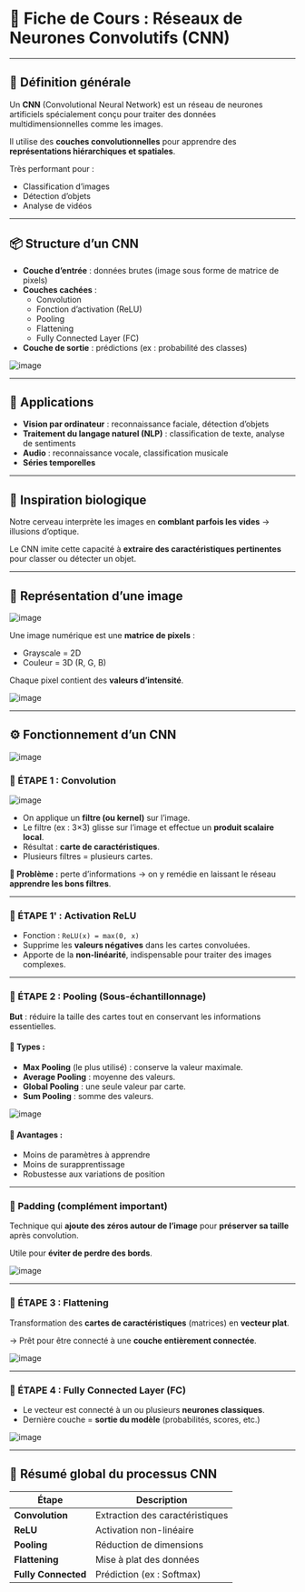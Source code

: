 # 🧠 Fiche de Cours : Réseaux de Neurones Convolutifs (CNN)

---

## 📌 Définition générale

Un **CNN** (Convolutional Neural Network) est un réseau de neurones artificiels spécialement conçu pour traiter des données multidimensionnelles comme les images.

Il utilise des **couches convolutionnelles** pour apprendre des **représentations hiérarchiques et spatiales**.

Très performant pour :
- Classification d’images
- Détection d’objets
- Analyse de vidéos

---

## 📦 Structure d’un CNN

- **Couche d’entrée** : données brutes (image sous forme de matrice de pixels)
- **Couches cachées** :
  - Convolution
  - Fonction d’activation (ReLU)
  - Pooling
  - Flattening
  - Fully Connected Layer (FC)
- **Couche de sortie** : prédictions (ex : probabilité des classes)

![image](https://github.com/user-attachments/assets/e41049d7-89be-4399-9815-0f09f2f21512)


---

## 🎯 Applications

- **Vision par ordinateur** : reconnaissance faciale, détection d’objets
- **Traitement du langage naturel (NLP)** : classification de texte, analyse de sentiments
- **Audio** : reconnaissance vocale, classification musicale
- **Séries temporelles**

---

## 🧠 Inspiration biologique

Notre cerveau interprète les images en **comblant parfois les vides** → illusions d’optique.

Le CNN imite cette capacité à **extraire des caractéristiques pertinentes** pour classer ou détecter un objet.

---

## 🧮 Représentation d’une image

![image](https://github.com/user-attachments/assets/811eccff-4908-4e38-b83a-6eb0a9a00a05)


Une image numérique est une **matrice de pixels** :
- Grayscale = 2D
- Couleur = 3D (R, G, B)

Chaque pixel contient des **valeurs d’intensité**.

![image](https://github.com/user-attachments/assets/c8b9363f-f77d-4199-b67c-ffe2dc447855)

---

## ⚙️ Fonctionnement d’un CNN

![image](https://github.com/user-attachments/assets/b395a95b-386d-4d90-9e8a-c81856622e43)


### 🔹 ÉTAPE 1 : Convolution

![image](https://github.com/user-attachments/assets/92ef7c55-7b96-437d-bc5c-ae484b4abf0d)


- On applique un **filtre (ou kernel)** sur l’image.
- Le filtre (ex : 3×3) glisse sur l’image et effectue un **produit scalaire local**.
- Résultat : **carte de caractéristiques**.
- Plusieurs filtres = plusieurs cartes.

**🔸 Problème :** perte d’informations → on y remédie en laissant le réseau **apprendre les bons filtres**.

---

### 🔹 ÉTAPE 1' : Activation ReLU

- Fonction : `ReLU(x) = max(0, x)`
- Supprime les **valeurs négatives** dans les cartes convoluées.
- Apporte de la **non-linéarité**, indispensable pour traiter des images complexes.

---

### 🔹 ÉTAPE 2 : Pooling (Sous-échantillonnage)

**But** : réduire la taille des cartes tout en conservant les informations essentielles.

#### 🔸 Types :
- **Max Pooling** (le plus utilisé) : conserve la valeur maximale.
- **Average Pooling** : moyenne des valeurs.
- **Global Pooling** : une seule valeur par carte.
- **Sum Pooling** : somme des valeurs.

![image](https://github.com/user-attachments/assets/bf6509f5-c900-4376-9ba2-86c77069554c)


#### 🧩 Avantages :
- Moins de paramètres à apprendre
- Moins de surapprentissage
- Robustesse aux variations de position

---

### 🔹 Padding (complément important)

Technique qui **ajoute des zéros autour de l’image** pour **préserver sa taille** après convolution.

Utile pour **éviter de perdre des bords**.

![image](https://github.com/user-attachments/assets/6408cd33-9b5f-4f0b-9a9b-49101b11a7e0)


---

### 🔹 ÉTAPE 3 : Flattening

Transformation des **cartes de caractéristiques** (matrices) en **vecteur plat**.

→ Prêt pour être connecté à une **couche entièrement connectée**.

![image](https://github.com/user-attachments/assets/ee51fe24-10d6-45c6-93e6-108b60bf4fd1)


---

### 🔹 ÉTAPE 4 : Fully Connected Layer (FC)

- Le vecteur est connecté à un ou plusieurs **neurones classiques**.
- Dernière couche = **sortie du modèle** (probabilités, scores, etc.)



![image](https://github.com/user-attachments/assets/e72089bc-3a8a-4930-aed6-cc26c4bd1206)

---

## 🧠 Résumé global du processus CNN

| Étape            | Description                     |
|------------------|----------------------------------|
| **Convolution**  | Extraction des caractéristiques |
| **ReLU**         | Activation non-linéaire         |
| **Pooling**      | Réduction de dimensions         |
| **Flattening**   | Mise à plat des données         |
| **Fully Connected** | Prédiction (ex : Softmax)    |
